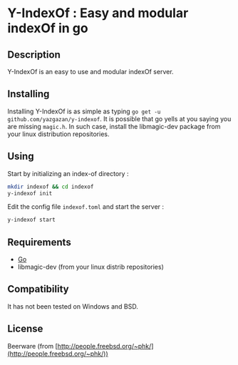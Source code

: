 Y-IndexOf : Easy and modular indexOf in go
==========================================

## Description

Y-IndexOf is an easy to use and modular indexOf server.

## Installing

Installing Y-IndexOf is as simple as typing `go get -u github.com/yazgazan/y-indexof`.
It is possible that go yells at you saying you are missing `magic.h`.
In such case, install the libmagic-dev package from your linux distribution repositories.

## Using

Start by initializing an index-of directory :

```bash
mkdir indexof && cd indexof
y-indexof init
```

Edit the config file `indexof.toml` and start the server :

```bash
y-indexof start
```

## Requirements

- [Go](http://golang.org/)
- libmagic-dev (from your linux distrib repositories)

## Compatibility

It has not been tested on Windows and BSD.

## License

Beerware (from [http://people.freebsd.org/~phk/](http://people.freebsd.org/~phk/))

